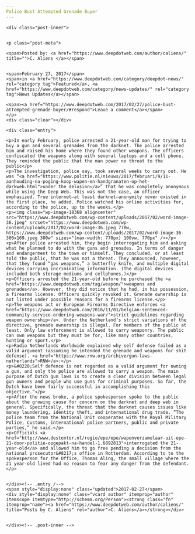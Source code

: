 ```yaml
---
Police Bust Attempted Grenade Buyer
---
```

<article class="post-listing post-18365 post type-post status-publish format-standard has-post-thumbnail hentry category-deepdot-news category-news-updates">
    
    <div class="post-inner">
    
    
    <p class="post-meta">
    
    <span>Posted by: <a href="https://www.deepdotweb.com/author/caliens/" title="">C. Aliens </a></span>
    
    
    <span>February 27, 2017</span>
    <span>in <a href="https://www.deepdotweb.com/category/deepdot-news/" rel="category tag">Featured</a>, <a href="https://www.deepdotweb.com/category/news-updates/" rel="category tag">News Updates</a></span>
    
    <span><a href="https://www.deepdotweb.com/2017/02/27/police-bust-attempted-grenade-buyer/#respond">Leave a comment</a></span>
    </p>
    <div class="clear"></div>
    
    <div class="entry">
    
    <p>In early February, police arrested a 21-year-old man for trying to buy a gun and several grenades from the darknet. The police arrested him and raised his home where they found other weapons. The officers confiscated the weapons along with several laptops and a cell phone. They reminded the public that the man power no threat to the public</p>
    <p>The investigation, police say, took several weeks to carry out. He was “<a href="https://www.politie.nl/nieuws/2017/februari/9/11-aanhouding-na-poging-koop-wapen-en-handgranaten-op-het-darkweb.html">under the delusion</a>” that he was completely anonymous while using the Deep Web. This was not the case, an officer emphasized. True internet—at least darknet—anonymity never existed in the first place, he added. Police watched his online activities for, according to the police, up to the weeks.</p>
    <p><img class="wp-image-18368 aligncenter" src="https://www.deepdotweb.com/wp-content/uploads/2017/02/word-image-36.jpeg" srcset="https://www.deepdotweb.com/wp-content/uploads/2017/02/word-image-36.jpeg 770w, https://www.deepdotweb.com/wp-content/uploads/2017/02/word-image-36-300x169.jpeg 300w" sizes="(max-width: 770px) 100vw, 770px" /></p>
    <p>After police arrested him, they begin interrogating him and asking what he planned to do with the guns and grenades. In terms of danger and endangerment to the town or himself. They concluded, or at least told the public, that he was not a threat. They announced, however, that they found “gas weapons,” a butterfly knife, and multiple digital devices carrying incriminating information. (The digital devices included both storage mediums and cellphones.)</p>
    <p>Officers arrested the 21-year-old before he purchased the <a href="https://www.deepdotweb.com/tag/weapon/">weapons and grenades</a>. However, they did notice that he had, in his possession, a firearms license. Officers quickly revoked it. Grenade ownership is not listed under possible reasons for a firearms license.</p>
    <p>The weapons act or European Firearms Directive enforces <a href="https://www.deepdotweb.com/2016/11/01/belgian-sentenced-community-service-ordering-weapons-war/">strict guidelines regarding weapon ownership</a>. Under the Netherland’s strict variations of the directive, grenade ownership is illegal. For members of the public at least. Only law enforcement is allowed to carry weaponry. The public can own weapons but they must be for, like many other countries, hunting or sport.</p>
    <p>Radio Netherlands Worldwide explained why self defense failed as a valid argument (assuming he intended the grenade and weapons for shit defense). <a href="https://www.rnw.org/archive/gun-laws-netherlands">RNW</a>:</p>
    <p>&#8220;Self defence is not regarded as a valid argument for owning a gun, and only the police are allowed to carry a weapon. The main purpose of Dutch gun laws is to create a clear division between legal gun owners and people who use guns for criminal purposes. So far, the Dutch have been fairly successful in accomplishing this objective.”</p>
    <p>After the news broke, a police spokesperson spoke to the public about the growing cause for concern on the darknet and deep web in general. Specifically, the threat that the darknet causes issues like money laundering, identity theft, and international drug trade. “The police team from the National Unit cooperates with the Royal Military Police, Customs, international police partners, public and private parties,” he said.</p>
    <p>Officials <a href="http://www.destentor.nl/regio/epe/epe/wapenverzamelaar-uit-epe-21-door-politie-opgepakt-na-handel-1.6892813">interrogated the 21-year-old</a> and allowed him to go free pending a decision from the national prosecutor&#8217;s office in Rotterdam. According to to the spokesperson for the Office, Thomas Aling, the small village where the 21 year-old lived had no reason to fear any danger from the defendant.</p>
    
    
    </div><!-- .entry /-->
    <span style="display:none" class="updated">2017-02-27</span>
    <div style="display:none" class="vcard author" itemprop="author" itemscope itemtype="http://schema.org/Person"><strong class="fn" itemprop="name"><a href="https://www.deepdotweb.com/author/caliens/" title="Posts by C. Aliens" rel="author">C. Aliens</a></strong></div>
    
    
    </div><!-- .post-inner -->
</article><!-- .post-listing -->

